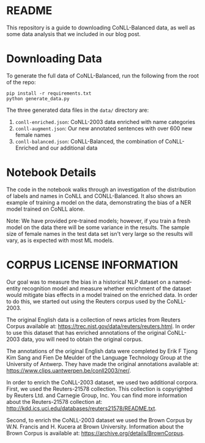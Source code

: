 # README

This repository is a guide to downloading CoNLL-Balanced data, as well as some data analysis that we included in our blog post.  


# Downloading Data

To generate the full data of CoNLL-Balanced, run the following from the root of the repo:

```
pip install -r requirements.txt
python generate_data.py
```

The three generated data files in the `data/` directory are:
1. `conll-enriched.json`: CoNLL-2003 data enriched with name categories
2. `conll-augment.json`: Our new annotated sentences with over 600 new female names
3. `conll-balanced.json`: CoNLL-Balanced, the combination of CoNLL-Enriched and our additional data

# Notebook Details

The code in the notebook walks through an investigation of the distribution of labels and names in CoNLL and CONLL-Balanced. It also shows an example of training a model on the data, demonstrating the bias of a NER model trained on CoNLL alone. 

Note: We have provided pre-trained models; however, if you train a fresh model on the data there will be some variance in the results. The sample size of female names in the test data set isn't very large so the results will vary, as is expected with most ML models.

# CORPUS LICENSE INFORMATION

Our goal was to measure the bias in a historical NLP dataset on a named-entity recognition model and measure whether enrichment of the dataset would mitigate bias effects in a model trained on the enriched data.  In order to do this, we started out using the Reuters corpus used by the CoNLL-2003. 

The original English data is a collection of news articles from Reuters Corpus available at: https://trec.nist.gov/data/reuters/reuters.html. In order to use this dataset that has enriched annotations of the original CoNLL-2003 data, you will need to obtain the original corpus.

The annotations of the original English data were completed by Erik F Tjong Kim Sang and Fien De Meulder of the Language Technology 
Group at the University of Antwerp.  They have made the original annotations available at: https://www.clips.uantwerpen.be/conll2003/ner/.

In order to enrich the CoNLL-2003 dataset, we used two additional corpora.  First, we used the Reuters-21578 collection. This collection is copyrighted by Reuters Ltd. and Carnegie Group, Inc. You can find more information about the Reuters-21578 collection at: http://kdd.ics.uci.edu/databases/reuters21578/README.txt.  

Second, to enrich the CoNLL-2003 dataset we used the Brown Corpus by W.N. Francis and H. Kucera at Brown University.  Information about the Brown Corpus is available at: https://archive.org/details/BrownCorpus.
